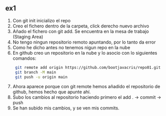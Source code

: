 ## ex1
1. Con git init inicializo el repo
2. Creo el fichero dentro de la carpeta, click derecho nuevo archivo
3. Añado el fichero con git add. Se encuentra en la mesa de trabajo (Staging Area)
4. No tengo ningun repositorio remoto apuntando, por lo tanto da error
5. Como he dicho antes no tenemos nigun repo en la nube
6. En github creo un repositorio en la nube y lo asocio con lo siguientes comandos:
   ```bash
    git remote add origin https://github.com/bootjavacris/repo01.git
    git branch -M main
    git push -u origin main
   ```
7. Ahora aparece porque con git remote hemos añadido el repositorio de github, hemos hecho que apunte ahí.
8. Subo los cambios al repositorio haciendo primero el add . -> commit -> push
9. Se han subido mis cambios, y se ven mis commits.

 